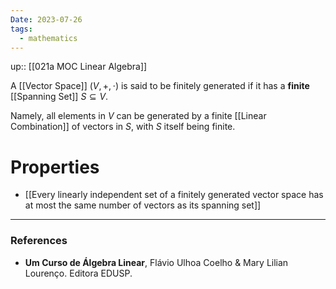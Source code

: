 ```yaml
---
Date: 2023-07-26
tags:
  - mathematics
---
```

up:: [[021a MOC Linear Algebra]]

A [[Vector Space]] $(V, +, \cdot)$ is said to be finitely generated if it has a **finite** [[Spanning Set]] $S \subseteq V$.

Namely, all elements in $V$ can be generated by a finite [[Linear Combination]] of vectors in $S$, with $S$ itself being finite.

# Properties
- [[Every linearly independent set of a finitely generated vector space has at most the same number of vectors as its spanning set]]

---
### References
- **Um Curso de Álgebra Linear**, Flávio Ulhoa Coelho & Mary Lilian Lourenço. Editora EDUSP.